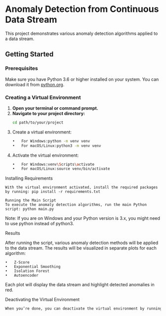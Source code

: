 # Anomaly Detection from Continuous Data Stream

This project demonstrates various anomaly detection algorithms applied to a data stream. 

## Getting Started

### Prerequisites

Make sure you have Python 3.6 or higher installed on your system. You can download it from [python.org](https://www.python.org/downloads/).

### Creating a Virtual Environment

1. **Open your terminal or command prompt.**
2. **Navigate to your project directory:**
   ```bash
   cd path/to/your/project
3.	Create a virtual environment:
   	```bash
	•	For Windows:python -m venv venv
	•	For macOS/Linux:python3 -m venv venv
5.	Activate the virtual environment:
	```bash
	•	For Windows:venv\Scripts\activate
	•	For macOS/Linux:source venv/bin/activate

Installing Requirements
	
	With the virtual environment activated, install the required packages by running: pip install -r requirements.txt
	
	Running the Main Script
	To execute the anomaly detection algorithms, run the main Python script: python main.py

Note: If you are on Windows and your Python version is 3.x, you might need to use python instead of python3.

Results

After running the script, various anomaly detection methods will be applied to the data stream. The results will be visualized in separate plots for each algorithm:

	•	Z-Score
	•	Exponential Smoothing
	•	Isolation Forest
	•	Autoencoder

Each plot will display the data stream and highlight detected anomalies in red.

Deactivating the Virtual Environment 
```bash
When you’re done, you can deactivate the virtual environment by running: deactivate

